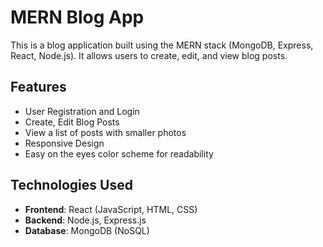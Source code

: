 # MERN Blog App

This is a blog application built using the MERN stack (MongoDB, Express, React, Node.js). It allows users to create, edit, and view blog posts.

## Features

- User Registration and Login
- Create, Edit Blog Posts
- View a list of posts with smaller photos
- Responsive Design
- Easy on the eyes color scheme for readability

## Technologies Used

- **Frontend**: React (JavaScript, HTML, CSS)
- **Backend**: Node.js, Express.js
- **Database**: MongoDB (NoSQL)
